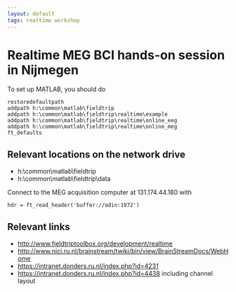 ```yaml
---
layout: default
tags: realtime workshop
---
```



#  Realtime MEG BCI hands-on session in Nijmegen

To set up MATLAB, you should do

    restoredefaultpath
    addpath h:\common\matlab\fieldtrip
    addpath h:\common\matlab\fieldtrip\realtime\example
    addpath h:\common\matlab\fieldtrip\realtime\online_eeg
    addpath h:\common\matlab\fieldtrip\realtime\online_meg
    ft_defaults

## Relevant locations on the network drive

*  h:\common\matlab\fieldtrip
*  h:\common\matlab\fieldtrip\data

Connect to the MEG acquisition computer at 131.174.44.180 with 

    hdr = ft_read_header('buffer://odin:1972')

## Relevant links

*  http://www.fieldtriptoolbox.org/development/realtime
*  http://www.nici.ru.nl/brainstream/twiki/bin/view/BrainStreamDocs/WebHome
*  https://intranet.donders.ru.nl/index.php?id=4231
*  https://intranet.donders.ru.nl/index.php?id=4438 including channel layout
